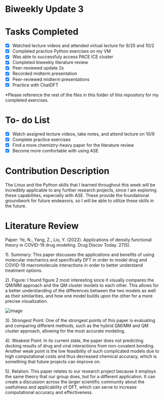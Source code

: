 # Biweekly Update 3


# Tasks Completed
- [x] Watched lecture videos and attended virtual lecture for 9/25 and 10/2
- [x] Completed practice Python exercises on my VM
- [x] Was able to successfuly access PACE ICE cluster
- [x] Completed biweekly literature review
- [x] Peer-reviewed update 2s
- [x] Recorded midterm presentation
- [x] Peer-reviewed midterm presentations
- [x] Practice with ChatDFT

*Please reference the rest of the files in this folder of this repository for my completed exercises.

# To- do List
- [x] Watch assigned lecture videos, take notes, and attend lecture on 10/9
- [x] Complete practice exercises
- [x] Find a more chemistry-heavy paper for the literature review
- [x] Become more comfortable with using ASE

# Contribution Description
The Linux and the Python skills that I learned throughout this week will be incredibly applicable to any further research projects,
since I am exploring these capabilities, especially with ASE. These provide the foundational groundwork for future endeavors,
so I will be able to utilize these skills in the future. 

# Literature Review
Paper: Ye, N., Yang, Z., Liu, Y. (2022). Applications of density functional theory in COVID-19 drug modeling. Drug Discov Today. 27(5). 

1). Summary: This paper discusses the applications and benefits of using molecular mechanics and specifically DFT in order to model drug and COVID-19
macromolecule interactions in order to better understand treatment options. 

2). Figure: I found figure 2 most interesting since it visually compares the QM/MM approach and the QM cluster models to each other. This allows for a 
better understanding of the differences between the two models as well as their similarities, and how one model builds upon the other for a more
precise visualization.




![image](https://github.com/user-attachments/assets/b392d528-6f71-4b41-a17f-b6466a70edf0)



3). Strongest Point: One of the strongest points of this paper is evaluating and comparing different methods, such as the hybrid QM/MM and QM cluster
approach, allowing for the most accurate modeling. 

4). Weakest Point: In its current state, the paper does not predicting docking results of drug and viral interactions from non-covalent bonding.
Another weak point is the low feasibility of such complicated models due to high computational costs and thus decreased chemical accuracy,
which is something that future projects can improve on. 


5). Relation: This paper relates to our research project because it employs the same theory that our group does, but for a different application.
It can create a discussion across the larger scientific community about the usefulness and applicability of DFT, which can serve to increase
computational accuracy and effectiveness. 
